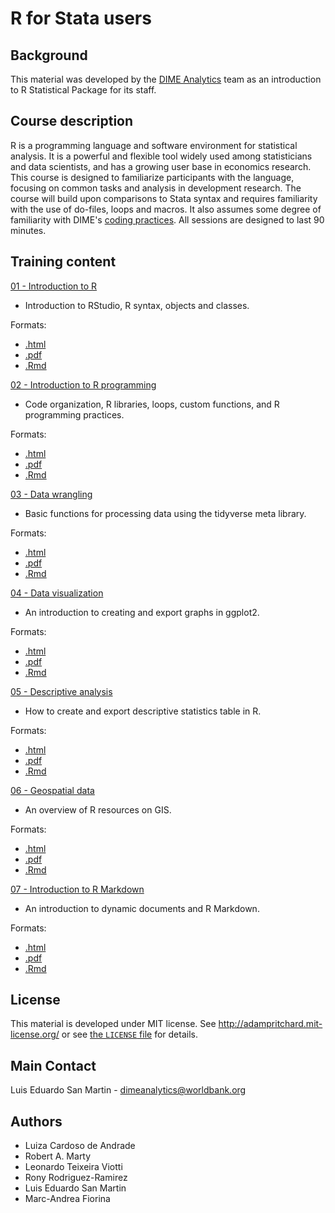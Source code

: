 # R for Stata users

## Background
This material was developed by the [DIME Analytics](https://www.worldbank.org/en/research/dime/data-and-analytics) team as an introduction to R Statistical Package for its staff.

## Course description
R is a programming language and software environment for statistical analysis. It is a powerful and flexible tool widely used among statisticians and data scientists, and has a growing user base in economics research. This course is designed to familiarize participants with the language, focusing on common tasks and analysis in development research.
The course will build upon comparisons to Stata syntax and requires familiarity with the use of do-files, loops and macros. It also assumes some degree of familiarity with DIME's [coding practices](https://dimewiki.worldbank.org/wiki/Stata_Coding_Practices). All sessions are designed to last 90 minutes.

## Training content

[01 - Introduction to R](https://raw.githack.com/worldbank/dime-r-training/main/Presentations/01-intro-to-R.html)

- Introduction to RStudio, R syntax, objects and classes.

Formats:
- [.html](https://raw.githack.com/worldbank/dime-r-training/main/Presentations/01-intro-to-R.html)
- [.pdf](https://raw.githack.com/worldbank/dime-r-training/main/Presentations/01-intro-to-R.pdf)
- [.Rmd](https://raw.githack.com/worldbank/dime-r-training/main/Presentations/01-intro-to-R.Rmd)

[02 - Introduction to R programming](https://raw.githack.com/worldbank/dime-r-training/main/Presentations/02-intro-to-R-programming.html)

- Code organization, R libraries, loops, custom functions, and R programming practices.

Formats:
- [.html](https://raw.githack.com/worldbank/dime-r-training/main/Presentations/02-intro-to-R-programming.html)
- [.pdf](https://raw.githack.com/worldbank/dime-r-training/main/Presentations/02-intro-to-R-programming.pdf)
- [.Rmd](https://raw.githack.com/worldbank/dime-r-training/main/Presentations/02-intro-to-R-programming.Rmd)

[03 - Data wrangling](https://raw.githack.com/worldbank/dime-r-training/main/Presentations/03-data-wrangling.html)

- Basic functions for processing data using the tidyverse meta library.

Formats:
- [.html](https://raw.githack.com/worldbank/dime-r-training/main/Presentations/03-data-wrangling.html)
- [.pdf](https://raw.githack.com/worldbank/dime-r-training/main/Presentations/03-data-wrangling.pdf)
- [.Rmd](https://raw.githack.com/worldbank/dime-r-training/main/Presentations/03-data-wrangling.Rmd)

[04 - Data visualization](https://raw.githack.com/worldbank/dime-r-training/main/Presentations/04-data-visualization.html)

- An introduction to creating and export graphs in ggplot2.

Formats:
- [.html](https://raw.githack.com/worldbank/dime-r-training/main/Presentations/04-data-visualization.html)
- [.pdf](https://raw.githack.com/worldbank/dime-r-training/main/Presentations/04-data-visualization.pdf)
- [.Rmd](https://raw.githack.com/worldbank/dime-r-training/main/Presentations/04-data-visualization.Rmd)

[05 - Descriptive analysis](https://raw.githack.com/worldbank/dime-r-training/main/Presentations/05-descriptive-analysis.html)

- How to create and export descriptive statistics table in R.

Formats:
- [.html](https://raw.githack.com/worldbank/dime-r-training/main/Presentations/05-descriptive-analysis.html)
- [.pdf](https://raw.githack.com/worldbank/dime-r-training/main/Presentations/05-descriptive-analysis.pdf)
- [.Rmd](https://raw.githack.com/worldbank/dime-r-training/main/Presentations/05-descriptive-analysis.Rmd)

[06 - Geospatial data](https://raw.githack.com/worldbank/dime-r-training/main/Presentations/06-spatial-data.html)

- An overview of R resources on GIS.

Formats:
- [.html](https://raw.githack.com/worldbank/dime-r-training/main/Presentations/06-spatial-data.html)
- [.pdf](https://raw.githack.com/worldbank/dime-r-training/main/Presentations/06-spatial-data.pdf)
- [.Rmd](https://raw.githack.com/worldbank/dime-r-training/main/Presentations/06-spatial-data.Rmd)

[07 - Introduction to R Markdown](https://raw.githack.com/worldbank/dime-r-training/main/Presentations/07-r-markdown.html)

- An introduction to dynamic documents and R Markdown.

Formats:
- [.html](https://raw.githack.com/worldbank/dime-r-training/main/Presentations/07-r-markdown.html)
- [.pdf](https://raw.githack.com/worldbank/dime-r-training/main/Presentations/07-r-markdown.pdf)
- [.Rmd](https://raw.githack.com/worldbank/dime-r-training/main/Presentations/07-r-markdown.Rmd)

## License
This material is developed under MIT license. See http://adampritchard.mit-license.org/ or see [the `LICENSE` file](https://github.com/worldbank/ietoolkit/blob/main/LICENSE) for details.

## Main Contact
Luis Eduardo San Martin - dimeanalytics@worldbank.org

## Authors
* Luiza Cardoso de Andrade
* Robert A. Marty
* Leonardo Teixeira Viotti
* Rony Rodriguez-Ramirez
* Luis Eduardo San Martin
* Marc-Andrea Fiorina
